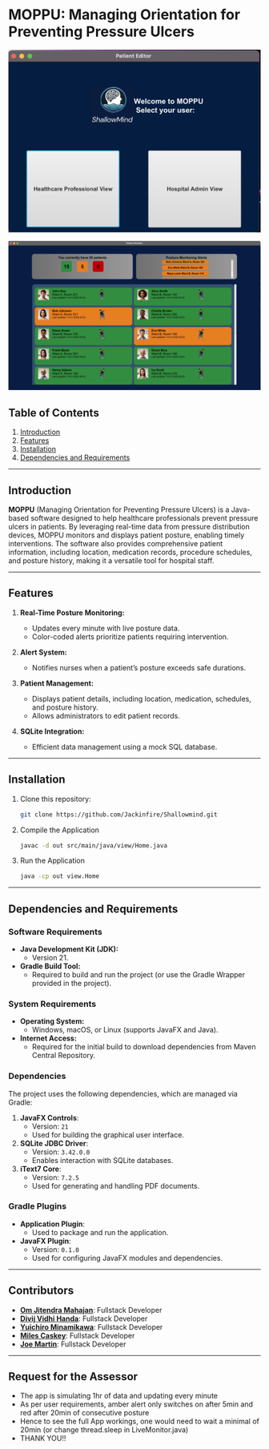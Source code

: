 # MOPPU: Managing Orientation for Preventing Pressure Ulcers

![App Screenshot](HomePage.png)


![Dashboard](Dashboard.png)


## Table of Contents
1. [Introduction](#introduction)
2. [Features](#features)
3. [Installation](#installation)
4. [Dependencies and Requirements](#dependencies-and-requirements)

---

## Introduction

**MOPPU** (Managing Orientation for Preventing Pressure Ulcers) is a Java-based software designed to help healthcare professionals prevent pressure ulcers in patients. By leveraging real-time data from pressure distribution devices, MOPPU monitors and displays patient posture, enabling timely interventions. The software also provides comprehensive patient information, including location, medication records, procedure schedules, and posture history, making it a versatile tool for hospital staff.

---

## Features

1. **Real-Time Posture Monitoring:**
   - Updates every minute with live posture data.
   - Color-coded alerts prioritize patients requiring intervention.

2. **Alert System:**
   - Notifies nurses when a patient’s posture exceeds safe durations.

3. **Patient Management:**
   - Displays patient details, including location, medication, schedules, and posture history.
   - Allows administrators to edit patient records.

4. **SQLite Integration:**
   - Efficient data management using a mock SQL database.

---

## Installation

1. Clone this repository:
   ```bash
   git clone https://github.com/Jackinfire/Shallowmind.git
   
2. Compile the Application

    ```bash
    javac -d out src/main/java/view/Home.java

 3. Run the Application

    ```bash
    java -cp out view.Home

---
    
## Dependencies and Requirements

### Software Requirements
- **Java Development Kit (JDK):**
   - Version 21. 
- **Gradle Build Tool:**
   - Required to build and run the project (or use the Gradle Wrapper provided in the project).


### System Requirements
- **Operating System:**
   - Windows, macOS, or Linux (supports JavaFX and Java).
- **Internet Access:**
   - Required for the initial build to download dependencies from Maven Central Repository.

### Dependencies
The project uses the following dependencies, which are managed via Gradle:

1. **JavaFX Controls**:
   - Version: `21`
   - Used for building the graphical user interface.
2. **SQLite JDBC Driver**:
   - Version: `3.42.0.0`
   - Enables interaction with SQLite databases.
3. **iText7 Core**:
   - Version: `7.2.5`
   - Used for generating and handling PDF documents.

### Gradle Plugins
- **Application Plugin**:
   - Used to package and run the application.
- **JavaFX Plugin**:
   - Version: `0.1.0`
   - Used for configuring JavaFX modules and dependencies.

---

## Contributors

- **[Om Jitendra Mahajan](https://github.com/Jackinfire)**: Fullstack Developer
- **[Divij Vidhi Handa](https://github.com/divijvhanda)**: Fullstack Developer
- **[Yuichiro Minamikawa](https://github.com/yucheerio)**: Fullstack Developer
- **[Miles Caskey](https://github.com/micaskey)**: Fullstack Developer
- **[Joe Martin](https://github.com/joemavs)**: Fullstack Developer

---

## Request for the Assessor

- The app is simulating 1hr of data and updating every minute
- As per user requirements, amber alert only switches on after 5min and red after 20min of consecutive posture
- Hence to see the full App workings, one would need to wait a minimal of 20min (or change thread.sleep in LiveMonitor.java)
- THANK YOU!!



